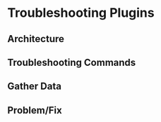 # Troubleshooting Plugins

## Architecture

## Troubleshooting Commands

## Gather Data

## Problem/Fix